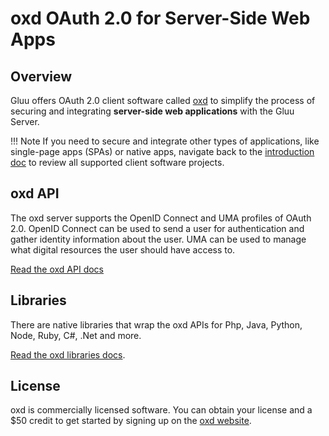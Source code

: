 # oxd OAuth 2.0 for Server-Side Web Apps

## Overview 
Gluu offers OAuth 2.0 client software called [oxd](https://oxd.gluu.org) to simplify the process of securing and integrating **server-side web applications** with the Gluu Server. 

!!! Note 
    If you need to secure and integrate other types of applications, like single-page apps (SPAs) or native apps, navigate back to the [introduction doc](../index.md) to review all supported client software projects. 

## oxd API 
The oxd server supports the OpenID Connect and UMA profiles of OAuth 2.0. OpenID Connect can be used to send a user for authentication and gather identity information about the user. UMA can be used to manage what digital resources the user should have access to.

[Read the oxd API docs](https://gluu.org/docs/oxd/protocol/)

## Libraries
There are native libraries that wrap the oxd APIs for Php, Java, Python, Node, Ruby, C#, .Net and more. 

[Read the oxd libraries docs](https://gluu.org/docs/oxd/libraries/api-client-libraries/).

## License
oxd is commercially licensed software. You can obtain your license and a $50 credit to get started by signing up on the [oxd website](http://oxd.gluu.org). 

